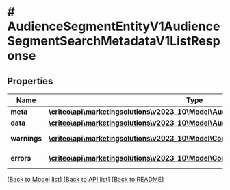 # # AudienceSegmentEntityV1AudienceSegmentSearchMetadataV1ListResponse

## Properties

Name | Type | Description | Notes
------------ | ------------- | ------------- | -------------
**meta** | [**\criteo\api\marketingsolutions\v2023_10\Model\AudienceSegmentSearchMetadataV1**](AudienceSegmentSearchMetadataV1.md) |  | [optional]
**data** | [**\criteo\api\marketingsolutions\v2023_10\Model\AudienceSegmentEntityV1Resource[]**](AudienceSegmentEntityV1Resource.md) |  | [optional]
**warnings** | [**\criteo\api\marketingsolutions\v2023_10\Model\CommonProblem[]**](CommonProblem.md) |  | [optional] [readonly]
**errors** | [**\criteo\api\marketingsolutions\v2023_10\Model\CommonProblem[]**](CommonProblem.md) |  | [optional] [readonly]

[[Back to Model list]](../../README.md#models) [[Back to API list]](../../README.md#endpoints) [[Back to README]](../../README.md)
